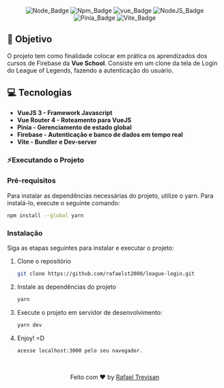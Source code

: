 <div align="center">

![Node_Badge][node_version_badge] ![Npm_Badge][yarn_version_badge] ![vue_Badge][vue_badge] ![NodeJS_Badge][server_firebase_badge] ![Pinia_Badge][pinia_badge] ![Vite_Badge][vite_badge]

</div>


## **:rocket: Objetivo**

O projeto tem como finalidade colocar em prática os aprendizados dos cursos de Firebase da **Vue School**. Consiste em um clone da tela de Login do League of Legends, fazendo a autenticação do usuário.

## **:computer: Tecnologias**

  - **VueJS 3 - Framework Javascript**
  - **Vue Router 4 - Roteamento para VueJS**
  - **Pinia - Gerenciamento de estado global**
  - **Firebase - Autenticação e banco de dados em tempo real**
  - **Vite - Bundler e Dev-server**

### **⚡Executando o Projeto**

### Pré-requisitos

Para instalar as dependências necessárias do projeto, utilize o yarn. Para instalá-lo, execute o seguinte comando:

  ```sh
  npm install --global yarn
  ```

### Instalação

Siga as etapas seguintes para instalar e executar o projeto:

1. Clone o repositório

   ```sh
   git clone https://github.com/rafaelst2000/league-login.git
   ```
2. Instale as dependências do projeto

   ```sh
   yarn
   ```
   
3. Execute o projeto em servidor de desenvolvimento:

   ```sh
   yarn dev
   ``` 
   
4. Enjoy! =D

   ```sh
   acesse localhost:3000 pelo seu navegador.
   ``` 
   <br>
 
 <div align="center">
  Feito com ♥ by <a href="https://www.linkedin.com/in/rafaelst2000/" target="_blank">Rafael Trevisan</a>
 </div>

<!-- Badges -->

[node_version_badge]: https://img.shields.io/badge/Node-12.20.0-green

[yarn_version_badge]: https://img.shields.io/badge/Yarn-1.22.17-red

[vue_badge]: https://img.shields.io/badge/Web-VueJS-green

[server_firebase_badge]: https://img.shields.io/badge/Server-Firebase-important

[pinia_badge]: https://img.shields.io/badge/Store-Pinia-yellow

[vite_badge]: https://img.shields.io/badge/Bundle-Vite-purple
